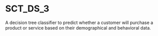 # SCT_DS_3
A decision tree classifier to predict whether a customer will purchase a product or service based on their demographical and behavioral data.
